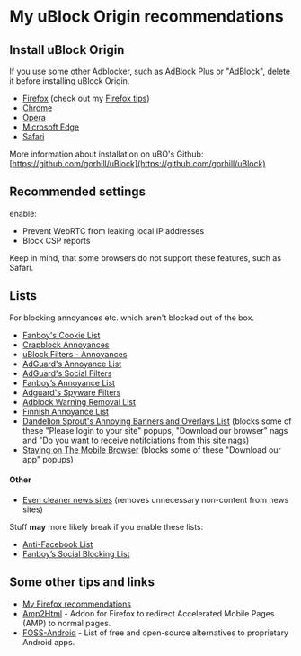 # My uBlock Origin recommendations

## Install uBlock Origin

If you use some other Adblocker, such as AdBlock Plus or "AdBlock", delete it before installing uBlock Origin.

* [Firefox](https://addons.mozilla.org/en-US/firefox/addon/ublock-origin/) (check out my [Firefox tips](https://github.com/theel0ja/firefox-recommendations/blob/master/README.md))
* [Chrome](https://chrome.google.com/webstore/detail/ublock-origin/cjpalhdlnbpafiamejdnhcphjbkeiagm)
* [Opera](https://addons.opera.com/en/extensions/details/ublock/)
* [Microsoft Edge](https://www.microsoft.com/en-us/p/ublock-origin/9nblggh444l4?activetab=pivot%3Aoverviewtab)
* [Safari](https://safari-extensions.apple.com/details/?id=com.el1t.uBlock-3NU33NW2M3)

More information about installation on uBO's Github: [https://github.com/gorhill/uBlock](https://github.com/gorhill/uBlock)

## Recommended settings

enable:

* Prevent WebRTC from leaking local IP addresses
* Block CSP reports

Keep in mind, that some browsers do not support these features, such as Safari.

## Lists

For blocking annoyances etc. which aren't blocked out of the box.

* <a href="https://subscribe.adblockplus.org/?location=https://secure.fanboy.co.nz/fanboy-cookiemonster.txt&title=Fanboy's Cookie List">Fanboy's Cookie List</a>
* <a href="https://subscribe.adblockplus.org/?location=https://crapblock.theel0ja.info/crapblock-annoyances.txt?src=uborec-advanced&title=CrapBlock Annoyances&requiresLocation=https://crapblock.theel0ja.info/crapblock-annoyances.txt?src=uborec-advanced">Crapblock Annoyances</a>
* <a href="https://subscribe.adblockplus.org/?location=https://raw.githubusercontent.com/uBlockOrigin/uAssets/master/filters/annoyances.txt&title=uBlock filters – Annoyances">uBlock Filters - Annoyances</a>
* <a href="https://subscribe.adblockplus.org/?location=https://filters.adtidy.org/extension/ublock/filters/14.txt&title=AdGuard's Annoyance List">AdGuard's Annoyance List</a>
* <a href="https://subscribe.adblockplus.org/?location=https://filters.adtidy.org/extension/ublock/filters/4.txt&title=AdGuard's Social Filters">AdGuard's Social Filters</a>
* <a href="https://subscribe.adblockplus.org/?location=https://fanboy.co.nz/fanboy-annoyance.txt&title=Fanboy’s Annoyance List">Fanboy’s Annoyance List</a>
* <a href="https://subscribe.adblockplus.org?location=https://filters.adtidy.org/extension/ublock/filters/3.txt&title=Adguard Spyware Filters">Adguard's Spyware Filters</a>
* <a href="https://subscribe.adblockplus.org/?location=https://easylist-downloads.adblockplus.org/antiadblockfilters.txt&title=Adblock Warning Removal List">Adblock Warning Removal List</a>
* <a href="https://subscribe.adblockplus.org?location=https://raw.githubusercontent.com/finnish-easylist-addition/finnish-easylist-addition/master/annoyances/Finland_annoyances.txt&title=Finnish Annoyance List">Finnish Annoyance List</a>
* <a href="https://subscribe.adblockplus.org/?location=https://raw.githubusercontent.com/DandelionSprout/adfilt/master/AnnoyingBannersAndOverlays.txt&title=Dandelion Sprout's Annoying Banners and Overlays List">Dandelion Sprout's Annoying Banners and Overlays List</a> (blocks some of these "Please login to your site" popups, "Download our browser" nags and "Do you want to receive notifciations from this site nags)
* <a href="https://subscribe.adblockplus.org/?location=https%3A%2F%2Fraw.githubusercontent.com%2FDandelionSprout%2Fadfilt%2Fmaster%2Fstayingonbrowser%2FStaying%2520On%2520The%2520Phone%2520Browser&title=Staying%20On%20The%20Phone%20Browser">Staying on The Mobile Browser</a> (blocks some of these "Download our app" popups)

#### Other

* <a href="https://subscribe.adblockplus.org/?location=https://crapblock.theel0ja.info/even-cleaner-news-sites.txt&title=Even cleaner news sites">Even cleaner news sites</a> (removes unnecessary non-content from news sites)
<!-- * <a href="https://subscribe.adblockplus.org/?location=https://gist.githubusercontent.com/gorhill/ef1b62d606473c68d524/raw/f8181faac18cb5172c7c9bca8e5a3b22f0c925d0/gistfile1.txt&title=Disqus click-to-load">Disqus click-to-load</a> -->

Stuff __may__ more likely break if you enable these lists:

* <a href="https://subscribe.adblockplus.org/?location=https://fanboy.co.nz/fanboy-antifacebook.txt&title=Anti-Facebook List">Anti-Facebook List</a>
* <a href="https://subscribe.adblockplus.org/?location=https://fanboy.co.nz/fanboy-social.txt&title=Anti-Facebook List">Fanboy’s Social Blocking List</a>
<!-- * <a href="https://subscribe.adblockplus.org/?location=https://www.fanboy.co.nz/enhancedstats.txt&title=Fanboy's Enchanced Tracking List">Fanboy's Enchanced Tracking List</a> (I don't personally recommend) -->

## Some other tips and links

* [My Firefox recommendations](https://github.com/theel0ja/firefox-recommendations/blob/master/README.md)
* [Amp2Html](https://www.daniel.priv.no/web-extensions/amp2html.html) - Addon for Firefox to redirect Accelerated Mobile Pages (AMP) to normal pages.
* [FOSS-Android](https://github.com/theel0ja/foss-android/blob/master/README.md) - List of free and open-source alternatives to proprietary Android apps.
